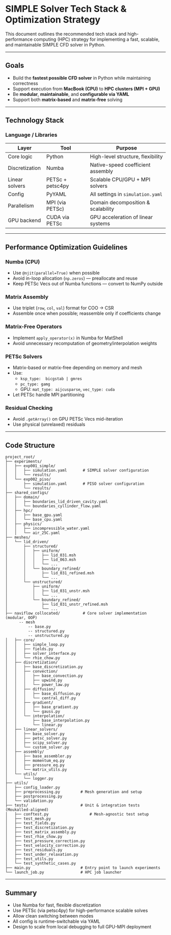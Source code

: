 # SIMPLE Solver Tech Stack & Optimization Strategy

This document outlines the recommended tech stack and high-performance computing (HPC) strategy for implementing a fast, scalable, and maintainable SIMPLE CFD solver in Python.

---

## Goals
- Build the **fastest possible CFD solver** in Python while maintaining correctness
- Support execution from **MacBook (CPU)** to **HPC clusters (MPI + GPU)**
- Be **modular**, **maintainable**, and **configurable via YAML**
- Support both **matrix-based** and **matrix-free** solving

---

## Technology Stack

### Language / Libraries
| Layer            | Tool               | Purpose                               |
|------------------|--------------------|----------------------------------------|
| Core logic       | Python             | High-level structure, flexibility      |
| Discretization   | Numba              | Native-speed coefficient assembly      |
| Linear solvers   | PETSc + petsc4py   | Scalable CPU/GPU + MPI solvers        |
| Config           | PyYAML             | All settings in `simulation.yaml`         |
| Parallelism      | MPI (via PETSc)    | Domain decomposition & scalability    |
| GPU backend      | CUDA via PETSc     | GPU acceleration of linear systems    |

---


## Performance Optimization Guidelines

### Numba (CPU)
- Use `@njit(parallel=True)` when possible 
- Avoid in-loop allocation (`np.zeros`) — preallocate and reuse
- Keep PETSc Vecs out of Numba functions — convert to NumPy outside

### Matrix Assembly
- Use triplet (`row`, `col`, `val`) format for COO → CSR
- Assemble once when possible; reassemble only if coefficients change

### Matrix-Free Operators
- Implement `apply_operator(x)` in Numba for MatShell
- Avoid unnecessary recomputation of geometry/interpolation weights

### PETSc Solvers
- Matrix-based or matrix-free depending on memory and mesh
- Use:
  - `ksp_type:  bicgstab | gmres`
  - `pc_type: gamg `
  - GPU: `mat_type: aijcusparse`, `vec_type: cuda`
- Let PETSc handle MPI partitioning

### Residual Checking
- Avoid `.getArray()` on GPU PETSc Vecs mid-iteration
- Use physical (unrelaxed) residuals

---
## Code Structure
```text
project_root/
├── experiments/
│   ├── exp001_simple/
│   │   ├── simulation.yaml       # SIMPLE solver configuration
│   │   └── results/
│   └── exp002_piso/
│       ├── simulation.yaml       # PISO solver configuration
│       └── results/
├── shared_configs/
│   ├── domain/
│   │   ├── boundaries_lid_driven_cavity.yaml
│   │   └── boundaries_cyllinder_flow.yaml
│   ├── hpc/
│   │   ├── base_gpu.yaml
│   │   └── base_cpu.yaml
│   ├── physics/
│   │   ├── incompressible_water.yaml
│   │   └── air_25C.yaml
├── meshes/
│   └── lid_driven/
│       ├── structured/
│       │   ├── uniform/
│       │   │   ├── lid_031.msh
│       │   │   ├── lid_063.msh
│       │   │   └── ...
│       │   └── boundary_refined/
│       │       ├── lid_031_refined.msh
│       │       └── ...
│       └── unstructured/
│           ├── uniform/
│           │   ├── lid_031_unstr.msh
│           │   └── ...
│           └── boundary_refined/
│               ├── lid_031_unstr_refined.msh
│               └── ...
├── naviflow_collocated/          # Core solver implementation (modular, OOP)
      -- mesh 
          -- base.py 
          -- structured.py
          -- unstructured.py
│   ├── core/
│   │   ├── simple_loop.py
│   │   ├── fields.py
│   │   ├── solver_interface.py
│   │   └── rhie_chow.py
│   ├── discretization/
│   │   ├── base_discretization.py
│   │   ├── convection/
│   │   │   ├── base_convection.py
│   │   │   ├── upwind.py
│   │   │   └── power_law.py
│   │   ├── diffusion/
│   │   │   ├── base_diffusion.py
│   │   │   └── central_diff.py
│   │   ├── gradient/
│   │   │   ├── base_gradient.py
│   │   │   └── gauss.py
│   │   └── interpolation/
│   │       ├── base_interpolation.py
│   │       └── linear.py
│   ├── linear_solvers/
│   │   ├── base_solver.py
│   │   ├── petsc_solver.py
│   │   ├── scipy_solver.py
│   │   └── custom_solver.py
│   ├── assembly/
│   │   ├── base_assembler.py
│   │   ├── momentum_eq.py
│   │   ├── pressure_eq.py
│   │   └── matrix_utils.py
│   └── utils/
│       └── logger.py
├── utils/
│   ├── config_loader.py
│   ├── preprocessing.py         # Mesh generation and setup
│   ├── postprocessing.py
│   └── validation.py
├── tests/                       # Unit & integration tests (Moukalled-aligned)
│   ├── conftest.py                  # Mesh-agnostic test setup
│   ├── test_mesh.py
│   ├── test_fields.py
│   ├── test_discretization.py
│   ├── test_matrix_assembly.py
│   ├── test_rhie_chow.py
│   ├── test_pressure_correction.py
│   ├── test_velocity_correction.py
│   ├── test_residuals.py
│   ├── test_under_relaxation.py
│   ├── test_utils.py
│   └── test_synthetic_cases.py
├── main.py                      # Entry point to launch experiments
└── launch_job.py                # HPC job launcher
```

---
## Summary
- Use Numba for fast, flexible discretization
- Use PETSc (via petsc4py) for high-performance scalable solves
- Allow clean switching between modes
- All config is runtime-switchable via YAML
- Design to scale from local debugging to full GPU-MPI deployment
